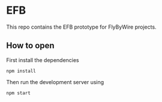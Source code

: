 # EFB

This repo contains the EFB prototype for FlyByWire projects.

## How to open

First install the dependencies
```shell script
npm install
```

Then run the development server using
```shell script
npm start
```

